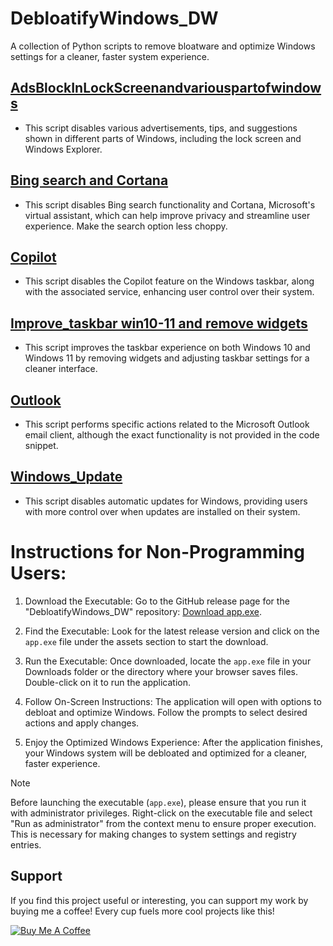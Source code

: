 # DebloatifyWindows_DW
 A collection of Python scripts to remove bloatware and optimize Windows settings for a cleaner, faster system experience.

## [AdsBlockInLockScreenandvariouspartofwindows](https://github.com/PRATIKK0709/DebloatifyWindows_DW/blob/main/Disable/AdsBlockInLockScreenandvariouspartofwindows.py)
- This script disables various advertisements, tips, and suggestions shown in different parts of Windows, including the lock screen and Windows Explorer.

## [Bing search and Cortana](https://github.com/PRATIKK0709/DebloatifyWindows_DW/blob/main/Disable/Bing%20search%20and%20Cortana.py)
- This script disables Bing search functionality and Cortana, Microsoft's virtual assistant, which can help improve privacy and streamline user experience. Make the search option less choppy.

## [Copilot](https://github.com/PRATIKK0709/DebloatifyWindows_DW/blob/main/Disable/Copilot.py)
- This script disables the Copilot feature on the Windows taskbar, along with the associated service, enhancing user control over their system.

## [Improve_taskbar win10-11 and remove widgets](https://github.com/PRATIKK0709/DebloatifyWindows_DW/blob/main/Disable/Improve_taskbar%20win10-11%20and%20remove%20widgets.py)
- This script improves the taskbar experience on both Windows 10 and Windows 11 by removing widgets and adjusting taskbar settings for a cleaner interface.

## [Outlook](https://github.com/PRATIKK0709/DebloatifyWindows_DW/blob/main/Disable/Outlook.py)
- This script performs specific actions related to the Microsoft Outlook email client, although the exact functionality is not provided in the code snippet.

## [Windows_Update](https://github.com/PRATIKK0709/DebloatifyWindows_DW/blob/main/Disable/Windows_Update.py)
- This script disables automatic updates for Windows, providing users with more control over when updates are installed on their system.


# Instructions for Non-Programming Users:

1. Download the Executable: Go to the GitHub release page for the "DebloatifyWindows_DW" repository: [Download app.exe](https://github.com/PRATIKK0709/DebloatifyWindows_DW/releases/download/windows11/app.exe).

2. Find the Executable: Look for the latest release version and click on the `app.exe` file under the assets section to start the download.

3. Run the Executable: Once downloaded, locate the `app.exe` file in your Downloads folder or the directory where your browser saves files. Double-click on it to run the application.

4. Follow On-Screen Instructions: The application will open with options to debloat and optimize Windows. Follow the prompts to select desired actions and apply changes.

5. Enjoy the Optimized Windows Experience: After the application finishes, your Windows system will be debloated and optimized for a cleaner, faster experience.

> [!NOTE]  
> Before launching the executable (`app.exe`), please ensure that you run it with administrator privileges. Right-click on the executable file and select "Run as administrator" from the context menu to ensure proper execution. This is necessary for making changes to system settings and registry entries.


## Support

If you find this project useful or interesting, you can support my work by buying me a coffee! Every cup fuels more cool projects like this!

[![Buy Me A Coffee](https://www.buymeacoffee.com/assets/img/custom_images/orange_img.png)](https://www.buymeacoffee.com/PEACE0709)

